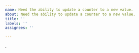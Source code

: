 ```yaml
---
name: Need the ability to update a counter to a new value.
about: Need the ability to update a counter to a new value.
title: ''
labels: ''
assignees: ''

---
```


.
